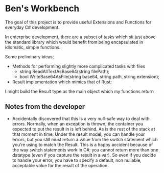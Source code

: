 # Ben's Workbench

The goal of this project is to provide useful Extensions and Functions for everyday C# development.

In enterprise development, there are a subset of tasks which sit just above the standard library which would benefit from being encapsulated in idiomatic, simple functions.

Some preliminary ideas;

- Methods for performing slightly more complicated tasks with files
	- string ReadAllTextAsBase64(string filePath);
	- bool WriteBase64AsFile(string base64, string path, string extension);
- Result<T> implementation which mimics that of Rust;


I might build the Result<T> type as the main object which my functions return


## Notes from the developer

- Accidentally discovered that this is a very null-safe way to deal with errors. Normally, when an exception is thrown, the container you expected to put the result in is left behind. As is the rest of the stack at that moment in time. Under the result model, you can handle your errors, but you still must return a value from the switch statement which you're using to match the Result. This is a happy accident because of the way switch statements work in C#; you cannot return more than one datatype (even if you capture the result in a var). So even if you decide to handle your error, you have to specify a default, non nullable, acceptable value for the result of the operation.